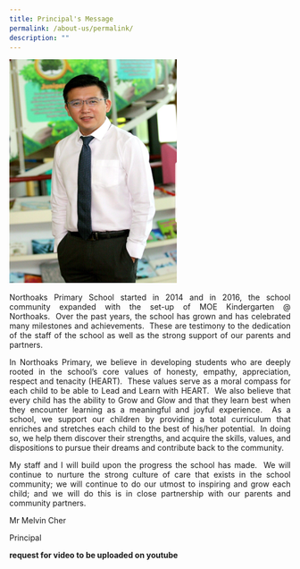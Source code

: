 ```yaml
---
title: Principal's Message
permalink: /about-us/permalink/
description: ""
---
```

  <img src="/images/principal.jpg" 
         width="300" 
         height="400" />

<p style="text-align: justify">Northoaks Primary School started in 2014 and in 2016, the school community expanded with the set-up of MOE Kindergarten @ Northoaks.  Over the past years, the school has grown and has celebrated many milestones and achievements.  These are testimony to the dedication of the staff of the school as well as the strong support of our parents and partners.

  

<p style="text-align: justify">In Northoaks Primary, we believe in developing students who are deeply rooted in the school’s core values of honesty, empathy, appreciation, respect and tenacity (HEART).  These values serve as a moral compass for each child to be able to Lead and Learn with HEART.  We also believe that every child has the ability to Grow and Glow and that they learn best when they encounter learning as a meaningful and joyful experience.  As a school, we support our children by providing a total curriculum that enriches and stretches each child to the best of his/her potential.  In doing so, we help them discover their strengths, and acquire the skills, values, and dispositions to pursue their dreams and contribute back to the community.

  

<p style="text-align: justify">My staff and I will build upon the progress the school has made.  We will continue to nurture the strong culture of care that exists in the school community; we will continue to do our utmost to inspiring and grow each child; and we will do this is in close partnership with our parents and community partners.

Mr Melvin Cher

Principal

**request for video to be uploaded on youtube**